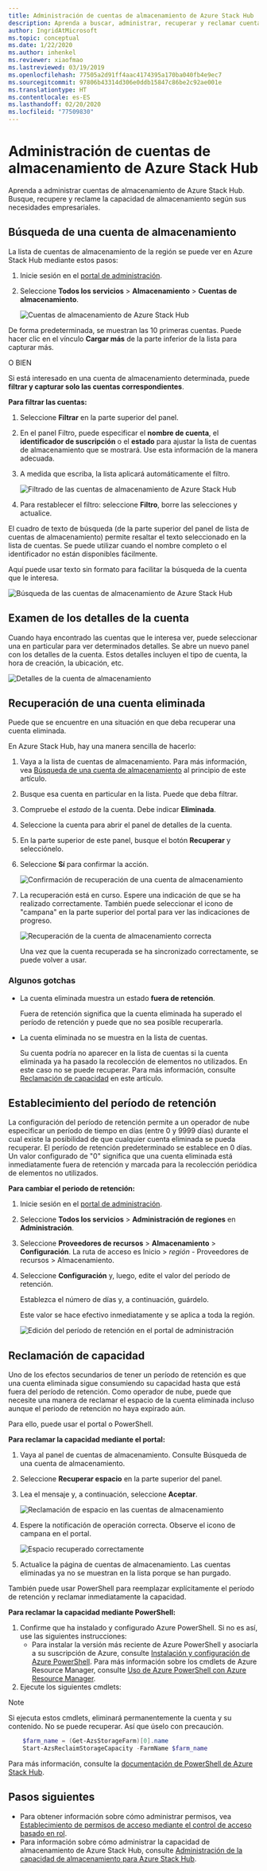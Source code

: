 ```yaml
---
title: Administración de cuentas de almacenamiento de Azure Stack Hub
description: Aprenda a buscar, administrar, recuperar y reclamar cuentas de almacenamiento de Azure Stack Hub.
author: IngridAtMicrosoft
ms.topic: conceptual
ms.date: 1/22/2020
ms.author: inhenkel
ms.reviewer: xiaofmao
ms.lastreviewed: 03/19/2019
ms.openlocfilehash: 77505a2d91ff4aac4174395a170ba040fb4e9ec7
ms.sourcegitcommit: 97806b43314d306e0ddb15847c86be2c92ae001e
ms.translationtype: HT
ms.contentlocale: es-ES
ms.lasthandoff: 02/20/2020
ms.locfileid: "77509830"
---
```

# <a name="manage-azure-stack-hub-storage-accounts"></a>Administración de cuentas de almacenamiento de Azure Stack Hub

Aprenda a administrar cuentas de almacenamiento de Azure Stack Hub. Busque, recupere y reclame la capacidad de almacenamiento según sus necesidades empresariales.

## <a name="find-a-storage-account"></a>Búsqueda de una cuenta de almacenamiento

La lista de cuentas de almacenamiento de la región se puede ver en Azure Stack Hub mediante estos pasos:

1. Inicie sesión en el [portal de administración](https://adminportal.local.azurestack.external).

2. Seleccione **Todos los servicios** > **Almacenamiento** > **Cuentas de almacenamiento**.

   ![Cuentas de almacenamiento de Azure Stack Hub](media/azure-stack-manage-storage-accounts/image4.png)

De forma predeterminada, se muestran las 10 primeras cuentas. Puede hacer clic en el vínculo **Cargar más** de la parte inferior de la lista para capturar más.

O BIEN

Si está interesado en una cuenta de almacenamiento determinada, puede **filtrar y capturar solo las cuentas correspondientes**.

**Para filtrar las cuentas:**

1. Seleccione **Filtrar** en la parte superior del panel.
2. En el panel Filtro, puede especificar el **nombre de cuenta**, el **identificador de suscripción** o el **estado** para ajustar la lista de cuentas de almacenamiento que se mostrará. Use esta información de la manera adecuada.
3. A medida que escriba, la lista aplicará automáticamente el filtro.

    ![Filtrado de las cuentas de almacenamiento de Azure Stack Hub](media/azure-stack-manage-storage-accounts/image5.png)

4. Para restablecer el filtro: seleccione **Filtro**, borre las selecciones y actualice.

El cuadro de texto de búsqueda (de la parte superior del panel de lista de cuentas de almacenamiento) permite resaltar el texto seleccionado en la lista de cuentas. Se puede utilizar cuando el nombre completo o el identificador no están disponibles fácilmente.

Aquí puede usar texto sin formato para facilitar la búsqueda de la cuenta que le interesa.

![Búsqueda de las cuentas de almacenamiento de Azure Stack Hub](media/azure-stack-manage-storage-accounts/image6.png)

## <a name="look-at-account-details"></a>Examen de los detalles de la cuenta
Cuando haya encontrado las cuentas que le interesa ver, puede seleccionar una en particular para ver determinados detalles. Se abre un nuevo panel con los detalles de la cuenta. Estos detalles incluyen el tipo de cuenta, la hora de creación, la ubicación, etc.

![Detalles de la cuenta de almacenamiento](media/azure-stack-manage-storage-accounts/image7.png)

## <a name="recover-a-deleted-account"></a>Recuperación de una cuenta eliminada
Puede que se encuentre en una situación en que deba recuperar una cuenta eliminada.

En Azure Stack Hub, hay una manera sencilla de hacerlo:

1. Vaya a la lista de cuentas de almacenamiento. Para más información, vea [Búsqueda de una cuenta de almacenamiento](azure-stack-manage-storage-accounts.md) al principio de este artículo.
2. Busque esa cuenta en particular en la lista. Puede que deba filtrar.
3. Compruebe el *estado* de la cuenta. Debe indicar **Eliminada**.
4. Seleccione la cuenta para abrir el panel de detalles de la cuenta.
5. En la parte superior de este panel, busque el botón **Recuperar** y selecciónelo.
6. Seleccione **Sí** para confirmar la acción.

   ![Confirmación de recuperación de una cuenta de almacenamiento](media/azure-stack-manage-storage-accounts/image8.png)

7. La recuperación está en curso. Espere una indicación de que se ha realizado correctamente. También puede seleccionar el icono de "campana" en la parte superior del portal para ver las indicaciones de progreso.

   ![Recuperación de la cuenta de almacenamiento correcta](media/azure-stack-manage-storage-accounts/image9.png)

   Una vez que la cuenta recuperada se ha sincronizado correctamente, se puede volver a usar.

### <a name="some-gotchas"></a>Algunos gotchas
* La cuenta eliminada muestra un estado **fuera de retención**.
  
  Fuera de retención significa que la cuenta eliminada ha superado el período de retención y puede que no sea posible recuperarla.

* La cuenta eliminada no se muestra en la lista de cuentas.
  
  Su cuenta podría no aparecer en la lista de cuentas si la cuenta eliminada ya ha pasado la recolección de elementos no utilizados. En este caso no se puede recuperar. Para más información, consulte [Reclamación de capacidad](#reclaim) en este artículo.

## <a name="set-the-retention-period"></a>Establecimiento del período de retención
La configuración del período de retención permite a un operador de nube especificar un período de tiempo en días (entre 0 y 9999 días) durante el cual existe la posibilidad de que cualquier cuenta eliminada se pueda recuperar. El período de retención predeterminado se establece en 0 días. Un valor configurado de "0" significa que una cuenta eliminada está inmediatamente fuera de retención y marcada para la recolección periódica de elementos no utilizados.

**Para cambiar el periodo de retención:**

1. Inicie sesión en el [portal de administración](https://adminportal.local.azurestack.external).
2. Seleccione **Todos los servicios** > **Administración de regiones** en **Administración**.
3. Seleccione **Proveedores de recursos** > **Almacenamiento** > **Configuración**. La ruta de acceso es Inicio > *región* - Proveedores de recursos > Almacenamiento.
4. Seleccione **Configuración** y, luego, edite el valor del período de retención.

   Establezca el número de días y, a continuación, guárdelo.

   Este valor se hace efectivo inmediatamente y se aplica a toda la región.

   ![Edición del período de retención en el portal de administración](media/azure-stack-manage-storage-accounts/image10.png)

## <a name="reclaim"></a>Reclamación de capacidad
Uno de los efectos secundarios de tener un período de retención es que una cuenta eliminada sigue consumiendo su capacidad hasta que está fuera del período de retención. Como operador de nube, puede que necesite una manera de reclamar el espacio de la cuenta eliminada incluso aunque el periodo de retención no haya expirado aún.

Para ello, puede usar el portal o PowerShell.

**Para reclamar la capacidad mediante el portal:**
1. Vaya al panel de cuentas de almacenamiento. Consulte Búsqueda de una cuenta de almacenamiento.
2. Seleccione **Recuperar espacio** en la parte superior del panel.
3. Lea el mensaje y, a continuación, seleccione **Aceptar**.

    ![Reclamación de espacio en las cuentas de almacenamiento](media/azure-stack-manage-storage-accounts/image11.png)

4. Espere la notificación de operación correcta. Observe el icono de campana en el portal.

    ![Espacio recuperado correctamente](media/azure-stack-manage-storage-accounts/image12.png)

5. Actualice la página de cuentas de almacenamiento. Las cuentas eliminadas ya no se muestran en la lista porque se han purgado.

También puede usar PowerShell para reemplazar explícitamente el período de retención y reclamar inmediatamente la capacidad.

**Para reclamar la capacidad mediante PowerShell:**

1. Confirme que ha instalado y configurado Azure PowerShell. Si no es así, use las siguientes instrucciones: 
   * Para instalar la versión más reciente de Azure PowerShell y asociarla a su suscripción de Azure, consulte [Instalación y configuración de Azure PowerShell](https://azure.microsoft.com/documentation/articles/powershell-install-configure/).
   Para más información sobre los cmdlets de Azure Resource Manager, consulte [Uso de Azure PowerShell con Azure Resource Manager](https://go.microsoft.com/fwlink/?LinkId=394767).
2. Ejecute los siguientes cmdlets:

> [!NOTE]  
> Si ejecuta estos cmdlets, eliminará permanentemente la cuenta y su contenido. No se puede recuperar. Así que úselo con precaución.

```powershell  
    $farm_name = (Get-AzsStorageFarm)[0].name
    Start-AzsReclaimStorageCapacity -FarmName $farm_name
```

Para más información, consulte la [documentación de PowerShell de Azure Stack Hub](https://docs.microsoft.com/powershell/azure/azure-stack/overview).
 

## <a name="next-steps"></a>Pasos siguientes

 - Para obtener información sobre cómo administrar permisos, vea [Establecimiento de permisos de acceso mediante el control de acceso basado en rol](azure-stack-manage-permissions.md).
 - Para información sobre cómo administrar la capacidad de almacenamiento de Azure Stack Hub, consulte [Administración de la capacidad de almacenamiento para Azure Stack Hub](azure-stack-manage-storage-shares.md).
